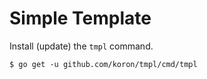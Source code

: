 # Simple Template

Install (update) the `tmpl` command.

```
$ go get -u github.com/koron/tmpl/cmd/tmpl
```
